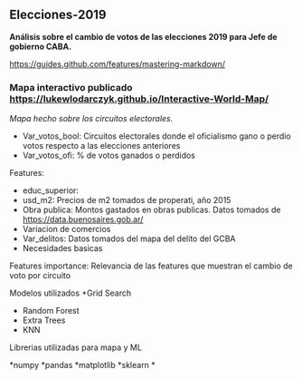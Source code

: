 ## Elecciones-2019

**Análisis sobre el cambio de votos de las elecciones 2019 para Jefe de gobierno CABA.**

https://guides.github.com/features/mastering-markdown/

### Mapa interactivo publicado https://lukewlodarczyk.github.io/Interactive-World-Map/

*Mapa hecho sobre los circuitos electorales.*


* Var_votos_bool: Circuitos electorales donde el oficialismo gano o perdio votos respecto a las elecciones anteriores
* Var_votos_ofi: % de votos ganados o perdidos

Features:

* educ_superior: 
* usd_m2: Precios de m2 tomados de properati, año 2015
* Obra publica: Montos gastados en obras publicas. Datos tomados de  https://data.buenosaires.gob.ar/
* Variacion de comercios
* Var_delitos: Datos tomados del mapa del delito del GCBA
* Necesidades basicas

Features importance:
Relevancia de las features que muestran el cambio de voto por circuito

Modelos utilizados +Grid Search
* Random Forest
* Extra Trees
* KNN

Librerias utilizadas para mapa y ML

*numpy 
*pandas 
*matplotlib
*sklearn
*


